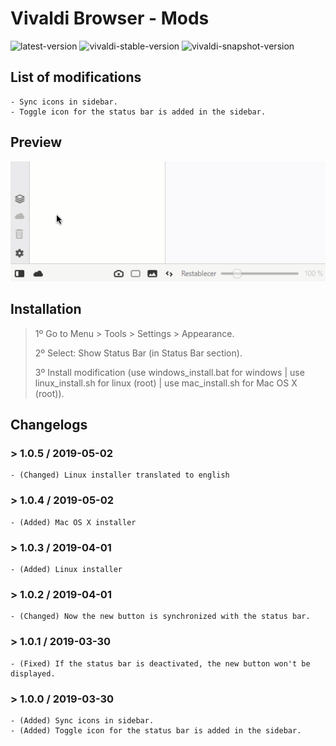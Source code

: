 # Vivaldi Browser - Mods

![latest-version](https://img.shields.io/badge/Latest%20Version-1.0.5-brightgreen.svg)
![vivaldi-stable-version](https://img.shields.io/badge/Vivaldi%20Stable%20Version-2.5.1525.40-brightgreen.svg)
![vivaldi-snapshot-version](https://img.shields.io/badge/Vivaldi%20Snapshot%20Version-2.5.1525.37-lightgrey.svg)

## List of modifications

    - Sync icons in sidebar.
    - Toggle icon for the status bar is added in the sidebar.

## Preview

![preview](./preview.gif)

## Installation

> 1º Go to Menu > Tools > Settings > Appearance.
>
> 2º Select: Show Status Bar (in Status Bar section).
>
> 3º Install modification (use windows_install.bat for windows | use linux_install.sh for linux (root) | use mac_install.sh for Mac OS X (root)).

## Changelogs

### > 1.0.5 / 2019-05-02

    - (Changed) Linux installer translated to english

### > 1.0.4 / 2019-05-02

    - (Added) Mac OS X installer

### > 1.0.3 / 2019-04-01

    - (Added) Linux installer

### > 1.0.2 / 2019-04-01

    - (Changed) Now the new button is synchronized with the status bar.

### > 1.0.1 / 2019-03-30

    - (Fixed) If the status bar is deactivated, the new button won't be displayed.

### > 1.0.0 / 2019-03-30

    - (Added) Sync icons in sidebar.
    - (Added) Toggle icon for the status bar is added in the sidebar.